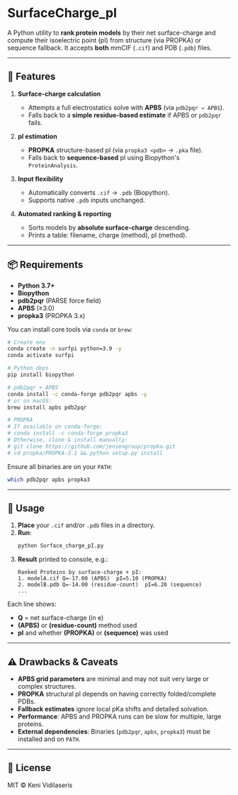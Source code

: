 # SurfaceCharge_pI

A Python utility to **rank protein models** by their net surface-charge and compute their isoelectric point (pI) from structure (via PROPKA) or sequence fallback. It accepts **both** mmCIF (`.cif`) and PDB (`.pdb`) files.

---

## 🔧 Features

1. **Surface-charge calculation**
   - Attempts a full electrostatics solve with **APBS** (via `pdb2pqr → APBS`).
   - Falls back to a **simple residue-based estimate** if APBS or `pdb2pqr` fails.

2. **pI estimation**
   - **PROPKA** structure-based pI (via `propka3 <pdb>` → `.pka` file).
   - Falls back to **sequence-based** pI using Biopython's `ProteinAnalysis`.

3. **Input flexibility**
   - Automatically converts `.cif` → `.pdb` (Biopython).
   - Supports native `.pdb` inputs unchanged.

4. **Automated ranking & reporting**
   - Sorts models by **absolute surface-charge** descending.
   - Prints a table: filename, charge (method), pI (method).

---

## 📦 Requirements

- **Python 3.7+**
- **Biopython**
- **pdb2pqr** (PARSE force field)
- **APBS** (≥3.0)
- **propka3** (PROPKA 3.x)

You can install core tools via `conda` or `brew`:

```bash
# Create env
conda create -n surfpi python=3.9 -y
conda activate surfpi

# Python deps
pip install biopython

# pdb2pqr + APBS
conda install -c conda-forge pdb2pqr apbs -y
# or on macOS:
brew install apbs pdb2pqr

# PROPKA
# If available on conda-forge:
# conda install -c conda-forge propka3
# Otherwise, clone & install manually:
# git clone https://github.com/jensengroup/propka.git
# cd propka/PROPKA-3.1 && python setup.py install
```

Ensure all binaries are on your `PATH`:
```bash
which pdb2pqr apbs propka3
```

---

## 🚀 Usage

1. **Place** your `.cif` and/or `.pdb` files in a directory.
2. **Run**:
   ```bash
   python Surface_charge_pI.py
   ```
3. **Result** printed to console, e.g.:
   ```text
   Ranked Proteins by surface-charge + pI:
   1. modelA.cif Q=-17.00 (APBS)  pI=5.10 (PROPKA)
   2. modelB.pdb Q=-14.00 (residue-count)  pI=6.20 (sequence)
   ...
   ```

Each line shows:
- **Q** = net surface-charge (in e)
- **(APBS)** or **(residue-count)** method used
- **pI** and whether **(PROPKA)** or **(sequence)** was used

---

## ⚠️ Drawbacks & Caveats

- **APBS grid parameters** are minimal and may not suit very large or complex structures.
- **PROPKA** structural pI depends on having correctly folded/complete PDBs.
- **Fallback estimates** ignore local pKa shifts and detailed solvation.
- **Performance**: APBS and PROPKA runs can be slow for multiple, large proteins.
- **External dependencies**: Binaries (`pdb2pqr`, `apbs`, `propka3`) must be installed and on `PATH`.

---

## 📄 License

MIT © Keni Vidilaseris
